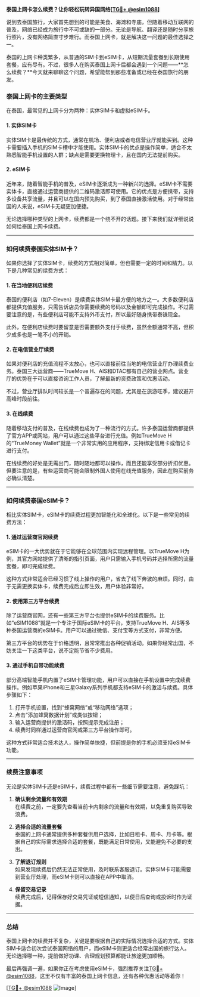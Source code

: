 **泰国上网卡怎么续费？让你轻松玩转异国网络[[TG💪+ @esim1088](https://t.me/s/esim1088)]**

说到去泰国旅行，大家首先想到的可能是美食、海滩和寺庙，但随着移动互联网的普及，网络已经成为旅行中不可或缺的一部分。无论是导航、翻译还是随时分享旅行照片，没有网络简直寸步难行。而泰国上网卡，就是解决这一问题的最佳选择之一。

泰国的上网卡种类繁多，从普通的SIM卡到eSIM卡，从短期流量套餐到长期使用套餐，应有尽有。不过，很多人在购买泰国上网卡后都会遇到一个问题——**怎么续费？**今天就来聊聊这个问题，希望能帮到那些准备或已经在泰国旅行的朋友。

### **泰国上网卡的主要类型**

在泰国，最常见的上网卡分为两种：实体SIM卡和虚拟eSIM卡。

#### **1. 实体SIM卡**
实体SIM卡是最传统的方式，通常在机场、便利店或者电信营业厅就能买到。这种卡需要插入手机的SIM卡槽中才能使用。实体SIM卡的优点是操作简单，适合不太熟悉智能手机设置的人群；缺点是需要更换物理卡，且在国内无法提前购买。

#### **2. eSIM卡**
近年来，随着智能手机的普及，eSIM卡逐渐成为一种新兴的选择。eSIM卡不需要实体卡，直接通过运营商提供的二维码激活即可使用。它的优点是方便携带，支持多设备共享流量，并且可以在国内预先购买，到了泰国直接激活使用。对于经常出国的人来说，eSIM卡无疑更加便捷。

无论选择哪种类型的上网卡，续费都是一个绕不开的话题。接下来我们就详细说说如何给泰国上网卡续费。

---

### **如何续费泰国实体SIM卡？**

如果你选择了实体SIM卡，续费的方式相对简单，但也需要一定的时间和精力。以下是几种常见的续费方式：

#### **1. 在当地便利店续费**
泰国的便利店（如7-Eleven）是续费实体SIM卡最方便的地方之一。大多数便利店都提供充值服务，只需告诉店员你需要续费的号码以及金额即可完成操作。不过需要注意的是，有些便利店可能不支持外币支付，所以最好随身携带泰铢现金。

此外，在便利店续费时要留意是否需要额外支付手续费，虽然金额通常不高，但积少成多也是一笔不小的开销。

#### **2. 在电信营业厅续费**
如果对便利店的充值流程不太放心，也可以直接前往当地的电信营业厅办理续费业务。泰国三大运营商——TrueMove H、AIS和DTAC都有自己的营业网点。营业厅的优势在于可以直接咨询工作人员，了解最新的资费政策和优惠活动。

不过，营业厅排队时间较长是一个普遍存在的问题，尤其是在旅游旺季，建议避开高峰时段前往。

#### **3. 在线续费**
随着移动支付的普及，在线续费也成为了一种流行的方式。许多泰国运营商都提供了官方APP或网站，用户可以通过这些平台进行充值。例如TrueMove H的“TrueMoney Wallet”就是一个非常实用的应用程序，支持绑定信用卡或借记卡进行支付。

在线续费的好处是无需出门，随时随地都可以操作，而且还能享受部分折扣优惠。但要注意的是，有些运营商可能会限制外国人使用在线充值服务，因此在购买前务必确认清楚。

---

### **如何续费泰国eSIM卡？**

相比实体SIM卡，eSIM卡的续费过程更加智能化和全球化。以下是一些常见的续费方法：

#### **1. 通过运营商官网续费**
eSIM卡的一大优势就在于它能够在全球范围内实现远程管理。以TrueMove H为例，其官方网站提供了清晰的指引页面，用户只需输入手机号码并选择所需的流量套餐，即可完成续费。

这种方式非常适合已经习惯了线上操作的用户，省去了线下奔波的麻烦。同时，由于无需更换实体卡，续费完成后立即生效，用户体验非常好。

#### **2. 使用第三方平台续费**
除了运营商官网，还有一些第三方平台也提供eSIM卡的续费服务。比如“eSIM1088”就是一个专注于国际eSIM卡的平台，支持TrueMove H、AIS等多种泰国运营商的eSIM卡。用户可以通过微信、支付宝等方式支付，非常方便。

第三方平台的优势在于价格透明，且常常推出各种促销活动。如果你经常出国，不妨关注一下这类平台，说不定能节省不少费用。

#### **3. 通过手机自带功能续费**
部分高端智能手机内置了eSIM卡管理功能，用户可以直接在手机设置中完成续费操作。例如苹果iPhone和三星Galaxy系列手机都支持eSIM卡的激活与续费。具体步骤如下：

1. 打开手机设置，找到“蜂窝网络”或“移动网络”选项；
2. 点击“添加蜂窝数据计划”或类似按钮；
3. 输入运营商提供的激活码，按照提示完成注册；
4. 续费时同样通过运营商官网或第三方平台操作即可。

这种方式非常适合技术达人，操作简单快捷，但前提是你的手机必须支持eSIM卡功能。

---

### **续费注意事项**

无论是实体SIM卡还是eSIM卡，续费过程中都有一些细节需要注意，避免踩坑：

1. **确认剩余流量和有效期**  
   在续费之前，一定要先查看当前卡内剩余的流量和有效期，以免重复购买导致浪费。

2. **选择合适的流量套餐**  
   泰国的上网卡通常提供多种套餐供用户选择，比如日租卡、周卡、月卡等。根据自己的实际需求选择合适的套餐，既能满足日常使用，又能避免不必要的支出。

3. **了解退订规则**  
   如果发现续费后仍然无法正常使用，及时联系客服退订。实体SIM卡可能需要到营业厅处理，而eSIM卡则可以直接在APP中取消。

4. **保留交易记录**  
   续费完成后，记得保存好交易凭证或短信通知，以便日后查询或投诉时作为证据。

---

### **总结**

泰国上网卡的续费并不复杂，关键是要根据自己的实际情况选择合适的方式。实体SIM卡适合初次尝试泰国网络的用户，而eSIM卡则更适合经常出国的旅行达人。无论选择哪一种，提前做好功课、合理规划预算都能让旅途更加顺畅。

最后再强调一遍，如果你正在考虑使用eSIM卡，强烈推荐关注[TG💪+ @esim1088](https://t.me/s/esim1088)，这里不仅有丰富的泰国上网卡信息，还有各种优惠活动等着你！

[[TG💪+ @esim1088](https://t.me/s/esim1088) ![Image](https://i.postimg.cc/4NQfJmqS/Snipaste-2025-05-13-00-14-12.png)]